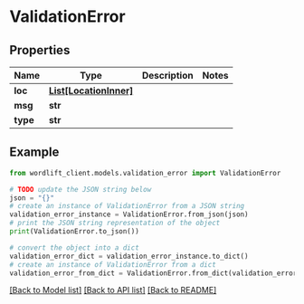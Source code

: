 # ValidationError


## Properties

Name | Type | Description | Notes
------------ | ------------- | ------------- | -------------
**loc** | [**List[LocationInner]**](LocationInner.md) |  | 
**msg** | **str** |  | 
**type** | **str** |  | 

## Example

```python
from wordlift_client.models.validation_error import ValidationError

# TODO update the JSON string below
json = "{}"
# create an instance of ValidationError from a JSON string
validation_error_instance = ValidationError.from_json(json)
# print the JSON string representation of the object
print(ValidationError.to_json())

# convert the object into a dict
validation_error_dict = validation_error_instance.to_dict()
# create an instance of ValidationError from a dict
validation_error_from_dict = ValidationError.from_dict(validation_error_dict)
```
[[Back to Model list]](../README.md#documentation-for-models) [[Back to API list]](../README.md#documentation-for-api-endpoints) [[Back to README]](../README.md)


